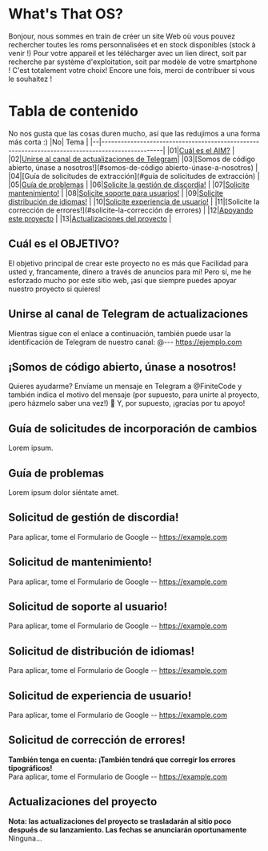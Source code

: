 # What's That OS?
Bonjour, nous sommes en train de créer un site Web où vous pouvez rechercher toutes les roms personnalisées et en stock disponibles (stock à venir !) Pour votre appareil et les télécharger avec un lien direct, soit par recherche par système d'exploitation, soit par modèle de votre smartphone ! C'est totalement votre choix! Encore une fois, merci de contribuer si vous le souhaitez !

# Tabla de contenido
No nos gusta que las cosas duren mucho, así que las redujimos a una forma más corta :)
|No| Tema                                                                                            |
|--|-------------------------------------------------------------------------------------------------|
|01|[Cuál es el AIM?](#cuál-es-el-objetivo)                                                          |
|02|[Unirse al canal de actualizaciones de Telegram](#unirse-a-las-actualizaciones-canal-de-telegram)|
|03|[Somos de código abierto, únase a nosotros!](#somos-de-código abierto-únase-a-nosotros)          |
|04|[Guía de solicitudes de extracción](#guía de solicitudes de extracción)                          |
|05|[Guía de problemas](#guía-de-problemas)                                                          |
|06|[Solicite la gestión de discordia!](#solicite-la-gestión-de-discord)                             |
|07|[Solicite mantenimiento!](#solicite-mantenimiento)                                               |
|08|[Solicite soporte para usuarios!](#solicite-para-soporte-para-usuarios)                          |
|09|[Solicite distribución de idiomas!](#applt-for-language-distribution)                            |
|10|[Solicite experiencia de usuario!](#solicite-experiencia-de-usuario)                             |
|11|[Solicite la corrección de errores!](#solicite-la-corrección de errores)                         |
|12|[Apoyando este proyecto](#apoyando-este-proyecto)                                                |
|13|[Actualizaciones del proyecto](#actualizaciones-del-proyecto)                                    |

## Cuál es el OBJETIVO?
El objetivo principal de crear este proyecto no es más que Facilidad para usted y, francamente, dinero a través de anuncios para mí! Pero sí, me he esforzado mucho por este sitio web, ¡así que siempre puedes apoyar nuestro proyecto si quieres!

## Unirse al canal de Telegram de actualizaciones
Mientras sigue con el enlace a continuación, también puede usar la identificación de Telegram de nuestro canal: @---
https://ejemplo.com

## ¡Somos de código abierto, únase a nosotros!
Quieres ayudarme? Envíame un mensaje en Telegram a @FiniteCode y también indica el motivo del mensaje (por supuesto, para unirte al proyecto, ¡pero házmelo saber una vez!) 🥱 Y, por supuesto, ¡gracias por tu apoyo!

## Guía de solicitudes de incorporación de cambios
Lorem ipsum.

## Guía de problemas
Lorem ipsum dolor siéntate amet.

## Solicitud de gestión de discordia!
Para aplicar, tome el Formulario de Google -- https://example.com

## Solicitud de mantenimiento!
Para aplicar, tome el Formulario de Google -- https://example.com

## Solicitud de soporte al usuario!
Para aplicar, tome el Formulario de Google -- https://example.com

## Solicitud de distribución de idiomas!
Para aplicar, tome el Formulario de Google -- https://example.com

## Solicitud de experiencia de usuario!
Para aplicar, tome el Formulario de Google -- https://example.com

## Solicitud de corrección de errores!
<b>También tenga en cuenta: ¡También tendrá que corregir los errores tipográficos!</b>
<br>
Para aplicar, tome el Formulario de Google -- https://example.com

## Actualizaciones del proyecto
<b>Nota: las actualizaciones del proyecto se trasladarán al sitio poco después de su lanzamiento. Las fechas se anunciarán oportunamente</b>
<br>
Ninguna...
